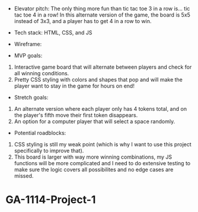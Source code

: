 - Elevator pitch:
The only thing more fun than tic tac toe 3 in a row is... tic tac toe 4 in a row! In this alternate version of the game, the board is 5x5 instead of 3x3, and a player has to get 4 in a row to win.  

- Tech stack:
HTML, CSS, and JS

- Wireframe:


- MVP goals:
1. Interactive game board that will alternate between players and check for all winning conditions.  
2. Pretty CSS styling with colors and shapes that pop and will make the player want to stay in the game for hours on end!

- Stretch goals:
1. An alternate version where each player only has 4 tokens total, and on the player's fifth move their first token disappears.
2. An option for a computer player that will select a space randomly.

- Potential roadblocks:
1. CSS styling is still my weak point (which is why I want to use this project specifically to improve that).
2. This board is larger with way more winning combinations, my JS functions will be more complicated and I need to do extensive testing to make sure the logic covers all possibilites and no edge cases are missed.
# GA-1114-Project-1
